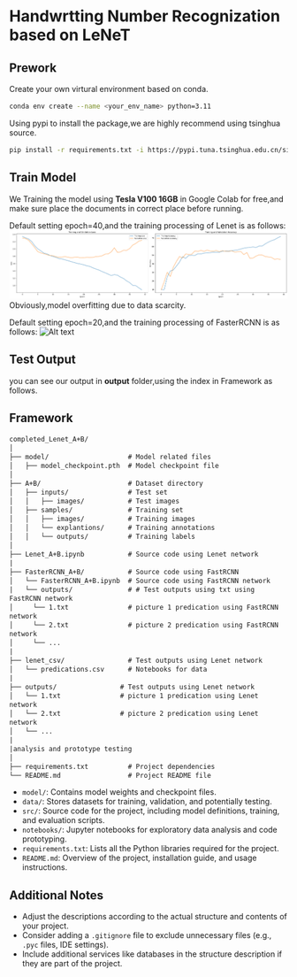 # Handwrtting Number Recognization based on LeNeT 
## Prework
Create your own virtural environment based on conda.
```bash
conda env create --name <your_env_name> python=3.11
```

Using pypi to install the package,we are highly recommend using tsinghua source.
```bash
pip install -r requirements.txt -i https://pypi.tuna.tsinghua.edu.cn/simple
```

## Train Model
We Training the model using **Tesla V100 16GB** in Google Colab for free,and make sure place the documents in correct place before running. 


Default setting epoch=40,and the training processing of Lenet is as follows:
![Alt text](image.png)
Obviously,model overfitting due to data scarcity.

Default setting epoch=20,and the training processing of FasterRCNN is as follows:
![Alt text](fast-curve.png)

## Test Output

you can see our output in **output** folder,using the index in Framework as follows.

## Framework

```
completed_Lenet_A+B/
│
├── model/                    # Model related files
│   ├── model_checkpoint.pth  # Model checkpoint file
│
├── A+B/                      # Dataset directory
│   ├── inputs/               # Test set
│   │   ├── images/           # Test images
│   ├── samples/              # Training set
│   │   ├── images/           # Training images
│   │   └── explantions/      # Training annotations
│   │   └── outputs/          # Training labels
│
├── Lenet_A+B.ipynb           # Source code using Lenet network
|
├── FasterRCNN_A+B/           # Source code using FastRCNN 
│   └── FasterRCNN_A+B.ipynb  # Source code using FastRCNN network
|   └── outputs/              # # Test outputs using txt using FastRCNN network
│     └── 1.txt               # picture 1 predication using FastRCNN network
│     └── 2.txt               # picture 2 predication using FastRCNN network
│     └── ...
|
├── lenet_csv/                # Test outputs using Lenet network
│   └── predications.csv      # Notebooks for data 
|
├── outputs/                # Test outputs using Lenet network
│   └── 1.txt               # picture 1 predication using Lenet network
│   └── 2.txt               # picture 2 predication using Lenet network
│   └── ...
|
|analysis and prototype testing
│
├── requirements.txt          # Project dependencies
└── README.md                 # Project README file
```

- `model/`: Contains model weights and checkpoint files.
- `data/`: Stores datasets for training, validation, and potentially testing.
- `src/`: Source code for the project, including model definitions, training, and evaluation scripts.
- `notebooks/`: Jupyter notebooks for exploratory data analysis and code prototyping.
- `requirements.txt`: Lists all the Python libraries required for the project.
- `README.md`: Overview of the project, installation guide, and usage instructions.

## Additional Notes

- Adjust the descriptions according to the actual structure and contents of your project.
- Consider adding a `.gitignore` file to exclude unnecessary files (e.g., `.pyc` files, IDE settings).
- Include additional services like databases in the structure description if they are part of the project.
